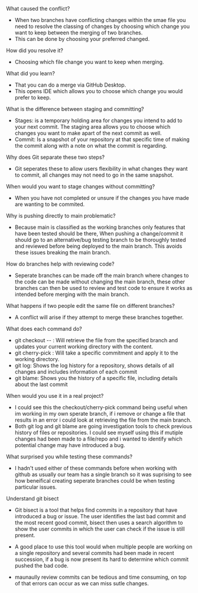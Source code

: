 What caused the conflict?

- When two branches have conflicting changes within the smae file you need to resolve the classing of changes by choosing which change you want to keep between the merging of two branches.
- This can be done by choosing your preferred changed.

How did you resolve it?

- Choosing which file change you want to keep when merging.

What did you learn?

- That you can do a merge via GitHub Desktop.
- This opens IDE which allows you to choose which change you would prefer to keep.

What is the difference between staging and committing?

- Stages: is a temporary holding area for changes you intend to add to your next commit. The staging area allows you to choose which changes you want to make apart of the next commit as well.
- Commit: Is a snapshot of your repository at that specific time of making the commit along with a note on what the commit is regarding.

Why does Git separate these two steps?

- Git seperates these to allow users flexibility in what changes they want to commit, all changes may not need to go in the same snapshot.

When would you want to stage changes without committing?

- When you have not completed or unsure if the changes you have made are wanting to be commited.

Why is pushing directly to main problematic?

- Because main is classified as the working branches only features that have been tested should be there, When pushing a change/commit it should go to an alternative/bug testing branch to be thoroughly tested and reviewed before being deployed to the main branch. This avoids these issues breaking the main branch.

How do branches help with reviewing code?

- Seperate branches can be made off the main branch where changes to the code can be made without changing the main branch, these other branches can then be used to review and test code to ensure it works as intended before merging with the main branch.

What happens if two people edit the same file on different branches?

- A conflict will arise if they attempt to merge these branches together.

What does each command do?

- git checkout <branch> -- <file>: Will retrieve the file from the specified branch and updates your current working directory with the content.
- git cherry-pick <commit>: Will take a specific commitment and apply it to the working directory.
- git log: Shows the log history for a repository, shows details of all changes and includes information of each commit
- git blame: Shows you the history of a specific file, including details about the last commit

When would you use it in a real project?

- I could see this the checkout/cherry-pick command being useful when im working in my own sperate branch, if i remove or change a file that results in an error i could look at retrieving the file from the main branch.
- Both git log and git blame are going investigation tools to check previous history of files or repositories. I could see myself using this if mutiple changes had been made to a file/repo and i wanted to identify which potential change may have introduced a bug.

What surprised you while testing these commands?

- I hadn't used either of these commands before when working with github as usually our team has a single branch so it was suprising to see how beneifical creating seperate branches could be when testing particular issues.

Understand git bisect

- Git bisect is a tool that helps find commits in a repository that have introduced a bug or issue. The user identifies the last bad commit and the most recent good commit, bisect then uses a search algorithm to show the user commits in which the user can check if the issue is still present.

- A good place to use this tool would when multiple people are working on a single repository and several commits had been made in recent succession, if a bug is now present its hard to determine which commit pushed the bad code.

- maunaully review commits can be tedious and time consuming, on top of that errors can occur as we can miss sutle changes.
